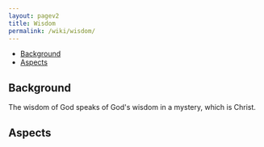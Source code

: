 ```yaml
---
layout: pagev2
title: Wisdom
permalink: /wiki/wisdom/
---
```

- [Background](#background)
- [Aspects](#aspects)

## Background

The wisdom of God speaks of God's wisdom in a mystery, which is Christ. 

## Aspects